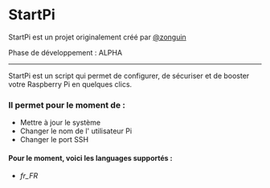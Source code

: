 # StartPi

StartPi est un projet originalement créé par [@zonguin](https://steemit.com/@zonguin)

Phase de développement : ALPHA

------

StartPi est un script qui permet de configurer, de sécuriser et de booster votre Raspberry Pi en quelques clics.

### Il permet pour le moment de :
- Mettre à jour le système
- Changer le nom de l' utilisateur Pi
- Changer le port SSH

#### Pour le moment, voici les languages supportés :
- *fr_FR*


